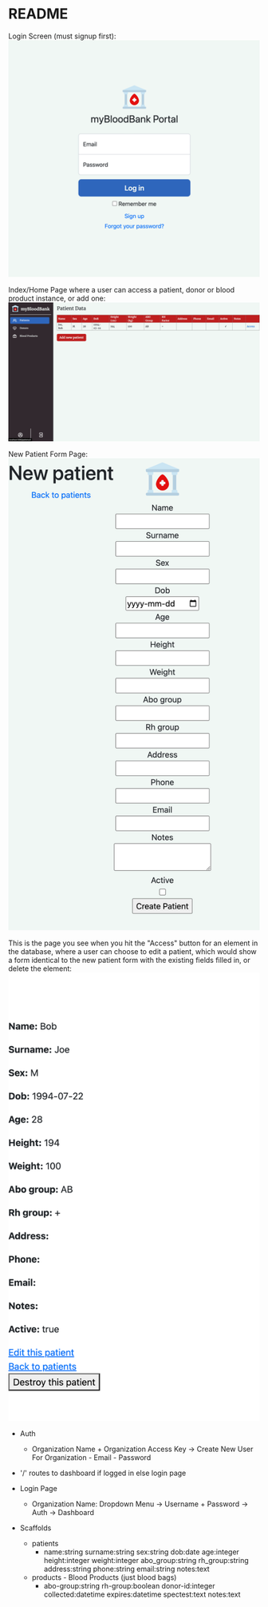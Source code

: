 # README

Login Screen (must signup first):
![alt text](https://github.com/17woods/blood-bank/blob/main/screenshots/login.png?raw=true)

Index/Home Page where a user can access a patient, donor or blood product instance, or add one:
![alt text](https://github.com/17woods/blood-bank/blob/main/screenshots/index.png?raw=true)

New Patient Form Page:
![alt text](https://github.com/17woods/blood-bank/blob/main/screenshots/new.png?raw=true)

This is the page you see when you hit the "Access" button for an element in the database, where a user can choose to edit a patient, which would show a form identical to the new patient form with the existing fields filled in, or delete the element:
![alt text](https://github.com/17woods/blood-bank/blob/main/screenshots/showpatient.png?raw=true)



- Auth
    - Organization Name + Organization Access Key -> Create New User For Organization
                                                    - Email
                                                    - Password

- '/' routes to dashboard if logged in else login page

- Login Page
    - Organization Name: Dropdown Menu -> Username + Password
        -> Auth -> Dashboard


- Scaffolds
    - patients
        - name:string surname:string sex:string dob:date age:integer height:integer weight:integer abo_group:string rh_group:string address:string phone:string email:string notes:text
    - products - Blood Products (just blood bags)
        - abo-group:string rh-group:boolean donor-id:integer collected:datetime expires:datetime spectest:text notes:text
